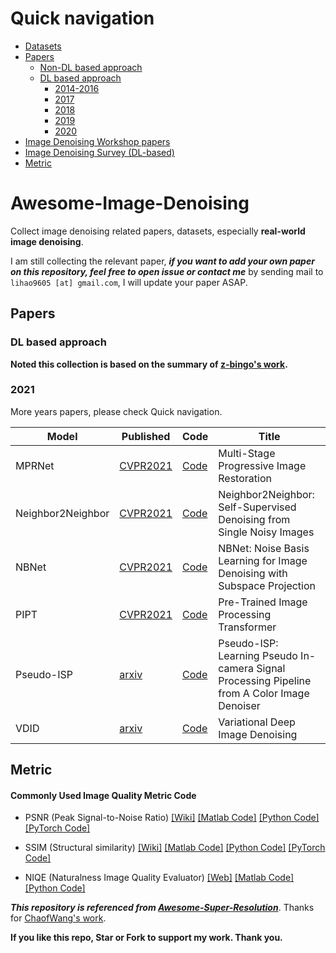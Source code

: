 # Quick navigation

- [Datasets](datasets.md)
- [Papers](#paper)
  - [Non-DL based approach](non_dl_papers.md)
  - [DL based approach](#DL-based-approach)
    - [2014-2016](2014-2016_papers.md)
    - [2017](2017_papers.md)
    - [2018](2018_papers.md)
    - [2019](2019_papers.md)
    - [2020](2020_papers.md)
- [Image Denoising Workshop papers](workshops.md)
- [Image Denoising Survey (DL-based)](survey.md)
- [Metric](#Metric)

# Awesome-Image-Denoising

Collect image denoising related papers, datasets, especially **real-world image denoising**. 

I am still collecting the relevant paper, ***if you want to add your own paper on this repository, feel free to open issue or contact me*** by sending mail to  `lihao9605 [at] gmail.com`, I will update your paper ASAP.

## Papers

### DL based approach

**Noted this collection is based on the summary of  [z-bingo's work](https://github.com/z-bingo/awesome-image-denoising-state-of-the-art).**

### 2021

More years papers, please check Quick navigation.

| Model             | Published                                    | Code                                                         | Title                                                        |
| ----------------- | -------------------------------------------- | :----------------------------------------------------------- | ------------------------------------------------------------ |
| MPRNet            | [CVPR2021](https://arxiv.org/abs/2101.02808) | [Code]()                                                     | Multi-Stage Progressive Image Restoration                    |
| Neighbor2Neighbor | [CVPR2021](https://arxiv.org/abs/2101.02824) | [Code](https://github.com/TaoHuang2018/Neighbor2Neighbor)    | Neighbor2Neighbor: Self-Supervised Denoising from Single Noisy Images |
| NBNet             | [CVPR2021](https://arxiv.org/abs/2012.15028) | [Code](https://github.com/megvii-research/NBNet)             | NBNet: Noise Basis Learning for Image Denoising with Subspace Projection |
| PIPT              | [CVPR2021](https://arxiv.org/abs/2012.00364) | [Code](https://github.com/Ascend/mindspore/tree/19147e9cb97746e69f64dd486778ecd4e8b0fd8e/model_zoo/research/cv/IPT) | Pre-Trained Image Processing Transformer                     |
| Pseudo-ISP        | [arxiv](https://arxiv.org/abs/2103.10234)    | [Code](https://github.com/happycaoyue/Pseudo-ISP)            | Pseudo-ISP: Learning Pseudo In-camera Signal Processing Pipeline from A Color Image Denoiser |
| VDID              | [arxiv](https://arxiv.org/abs/2104.00965)    | [Code](https://github.com/JWSoh/VDIR)                        | Variational Deep Image Denoising                             |

## Metric

#### Commonly Used Image Quality Metric Code

 * PSNR (Peak Signal-to-Noise Ratio) [[Wiki]](https://en.wikipedia.org/wiki/Peak_signal-to-noise_ratio) [[Matlab Code]](https://www.mathworks.com/help/images/ref/psnr.html) [[Python Code]](https://github.com/aizvorski/video-quality) [[PyTorch Code]](https://github.com/z-bingo/FastDVDNet/blob/master/utils/data_utils.py#L13)

 * SSIM (Structural similarity) [[Wiki]](https://en.wikipedia.org/wiki/Structural_similarity) [[Matlab Code]](http://www.cns.nyu.edu/~lcv/ssim/ssim_index.m) [[Python Code]](https://github.com/aizvorski/video-quality/blob/master/ssim.py) [[PyTorch Code]](https://github.com/z-bingo/FastDVDNet/blob/master/utils/data_utils.py#L26)

 * NIQE (Naturalness Image Quality Evaluator) [[Web]](http://live.ece.utexas.edu/research/Quality/nrqa.htm) [[Matlab Code]](http://live.ece.utexas.edu/research/Quality/nrqa.htm)[[Python Code]](https://github.com/aizvorski/video-quality/blob/master/niqe.py)



***This repository is referenced from [Awesome-Super-Resolution](https://github.com/ChaofWang/Awesome-Super-Resolution)***. Thanks for [ChaofWang's work](https://github.com/ChaofWang).

**If you like this repo, Star or Fork to support my work. Thank you.**
